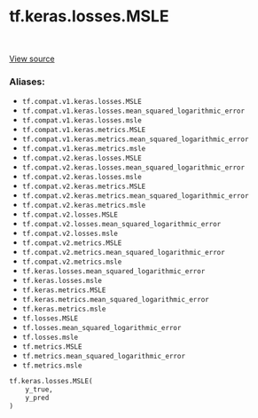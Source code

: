 <div itemscope itemtype="http://developers.google.com/ReferenceObject">
<meta itemprop="name" content="tf.keras.losses.MSLE" />
<meta itemprop="path" content="Stable" />
</div>

# tf.keras.losses.MSLE

<!-- Insert buttons -->

<table class="tfo-notebook-buttons tfo-api" align="left">
</table>

<a target="_blank" href="/code/stable/tensorflow/python/keras/losses.py">View source</a>



<!-- Start diff -->


### Aliases:

* `tf.compat.v1.keras.losses.MSLE`
* `tf.compat.v1.keras.losses.mean_squared_logarithmic_error`
* `tf.compat.v1.keras.losses.msle`
* `tf.compat.v1.keras.metrics.MSLE`
* `tf.compat.v1.keras.metrics.mean_squared_logarithmic_error`
* `tf.compat.v1.keras.metrics.msle`
* `tf.compat.v2.keras.losses.MSLE`
* `tf.compat.v2.keras.losses.mean_squared_logarithmic_error`
* `tf.compat.v2.keras.losses.msle`
* `tf.compat.v2.keras.metrics.MSLE`
* `tf.compat.v2.keras.metrics.mean_squared_logarithmic_error`
* `tf.compat.v2.keras.metrics.msle`
* `tf.compat.v2.losses.MSLE`
* `tf.compat.v2.losses.mean_squared_logarithmic_error`
* `tf.compat.v2.losses.msle`
* `tf.compat.v2.metrics.MSLE`
* `tf.compat.v2.metrics.mean_squared_logarithmic_error`
* `tf.compat.v2.metrics.msle`
* `tf.keras.losses.mean_squared_logarithmic_error`
* `tf.keras.losses.msle`
* `tf.keras.metrics.MSLE`
* `tf.keras.metrics.mean_squared_logarithmic_error`
* `tf.keras.metrics.msle`
* `tf.losses.MSLE`
* `tf.losses.mean_squared_logarithmic_error`
* `tf.losses.msle`
* `tf.metrics.MSLE`
* `tf.metrics.mean_squared_logarithmic_error`
* `tf.metrics.msle`


``` python
tf.keras.losses.MSLE(
    y_true,
    y_pred
)
```



<!-- Placeholder for "Used in" -->
